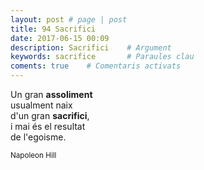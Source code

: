 ```yaml
---
layout: post # page | post
title: 94 Sacrifici
date: 2017-06-15 00:09
description: Sacrifici    # Argument
keywords: sacrifice       # Paraules clau
coments: true    # Comentaris activats
---
```


Un gran **assoliment** <br />
usualment naix <br />
d'un gran **sacrifici**, <br />
i mai és el resultat <br />
de l'egoisme. <br />

<small>Napoleon Hill</small>
